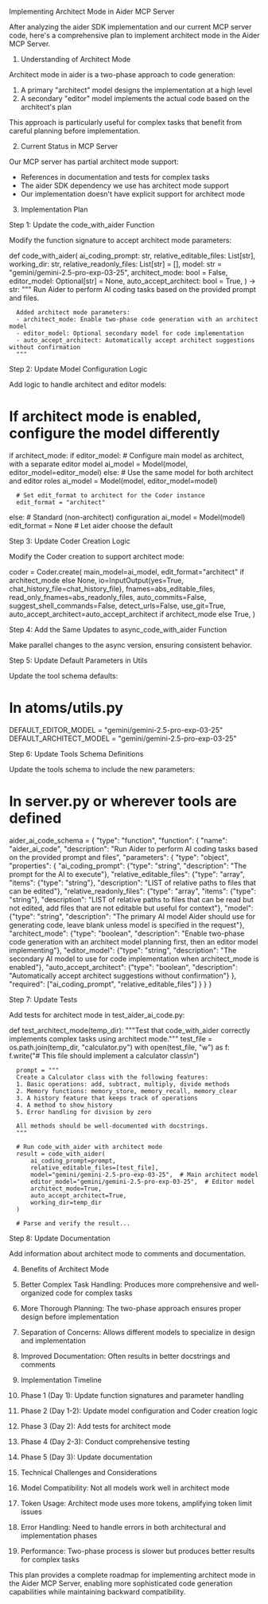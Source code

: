 Implementing Architect Mode in Aider MCP Server

  After analyzing the aider SDK implementation and our current MCP server code, here's a comprehensive plan to implement architect mode
   in the Aider MCP Server.

  1. Understanding of Architect Mode

  Architect mode in aider is a two-phase approach to code generation:
  1. A primary "architect" model designs the implementation at a high level
  2. A secondary "editor" model implements the actual code based on the architect's plan

  This approach is particularly useful for complex tasks that benefit from careful planning before implementation.

  2. Current Status in MCP Server

  Our MCP server has partial architect mode support:
  - References in documentation and tests for complex tasks
  - The aider SDK dependency we use has architect mode support
  - Our implementation doesn't have explicit support for architect mode

  3. Implementation Plan

  Step 1: Update the code_with_aider Function

  Modify the function signature to accept architect mode parameters:

  def code_with_aider(
      ai_coding_prompt: str,
      relative_editable_files: List[str],
      working_dir: str,
      relative_readonly_files: List[str] = [],
      model: str = "gemini/gemini-2.5-pro-exp-03-25",
      architect_mode: bool = False,
      editor_model: Optional[str] = None,
      auto_accept_architect: bool = True,
  ) -> str:
      """
      Run Aider to perform AI coding tasks based on the provided prompt and files.
      
      Added architect mode parameters:
      - architect_mode: Enable two-phase code generation with an architect model
      - editor_model: Optional secondary model for code implementation
      - auto_accept_architect: Automatically accept architect suggestions without confirmation
      """

  Step 2: Update Model Configuration Logic

  Add logic to handle architect and editor models:

  # If architect mode is enabled, configure the model differently
  if architect_mode:
      if editor_model:
          # Configure main model as architect, with a separate editor model
          ai_model = Model(model, editor_model=editor_model)
      else:
          # Use the same model for both architect and editor roles
          ai_model = Model(model, editor_model=model)

      # Set edit_format to architect for the Coder instance
      edit_format = "architect"
  else:
      # Standard (non-architect) configuration
      ai_model = Model(model)
      edit_format = None  # Let aider choose the default

  Step 3: Update Coder Creation Logic

  Modify the Coder creation to support architect mode:

  coder = Coder.create(
      main_model=ai_model,
      edit_format="architect" if architect_mode else None,
      io=InputOutput(yes=True, chat_history_file=chat_history_file),
      fnames=abs_editable_files,
      read_only_fnames=abs_readonly_files,
      auto_commits=False,
      suggest_shell_commands=False,
      detect_urls=False,
      use_git=True,
      auto_accept_architect=auto_accept_architect if architect_mode else True,
  )

  Step 4: Add the Same Updates to async_code_with_aider Function

  Make parallel changes to the async version, ensuring consistent behavior.

  Step 5: Update Default Parameters in Utils

  Update the tool schema defaults:

  # In atoms/utils.py
  DEFAULT_EDITOR_MODEL = "gemini/gemini-2.5-pro-exp-03-25"
  DEFAULT_ARCHITECT_MODEL = "gemini/gemini-2.5-pro-exp-03-25"

  Step 6: Update Tools Schema Definitions

  Update the tools schema to include the new parameters:

  # In server.py or wherever tools are defined
  aider_ai_code_schema = {
      "type": "function",
      "function": {
          "name": "aider_ai_code",
          "description": "Run Aider to perform AI coding tasks based on the provided prompt and files",
          "parameters": {
              "type": "object",
              "properties": {
                  "ai_coding_prompt": {"type": "string", "description": "The prompt for the AI to execute"},
                  "relative_editable_files": {"type": "array", "items": {"type": "string"}, "description": "LIST of relative paths to 
  files that can be edited"},
                  "relative_readonly_files": {"type": "array", "items": {"type": "string"}, "description": "LIST of relative paths to 
  files that can be read but not edited, add files that are not editable but useful for context"},
                  "model": {"type": "string", "description": "The primary AI model Aider should use for generating code, leave blank 
  unless model is specified in the request"},
                  "architect_mode": {"type": "boolean", "description": "Enable two-phase code generation with an architect model 
  planning first, then an editor model implementing"},
                  "editor_model": {"type": "string", "description": "The secondary AI model to use for code implementation when 
  architect_mode is enabled"},
                  "auto_accept_architect": {"type": "boolean", "description": "Automatically accept architect suggestions without 
  confirmation"}
              },
              "required": ["ai_coding_prompt", "relative_editable_files"]
          }
      }
  }

  Step 7: Update Tests

  Add tests for architect mode in test_aider_ai_code.py:

  def test_architect_mode(temp_dir):
      """Test that code_with_aider correctly implements complex tasks using architect mode."""
      test_file = os.path.join(temp_dir, "calculator.py")
      with open(test_file, "w") as f:
          f.write("# This file should implement a calculator class\n")

      prompt = """
      Create a Calculator class with the following features:
      1. Basic operations: add, subtract, multiply, divide methods
      2. Memory functions: memory_store, memory_recall, memory_clear
      3. A history feature that keeps track of operations 
      4. A method to show_history
      5. Error handling for division by zero
      
      All methods should be well-documented with docstrings.
      """

      # Run code_with_aider with architect mode
      result = code_with_aider(
          ai_coding_prompt=prompt,
          relative_editable_files=[test_file],
          model="gemini/gemini-2.5-pro-exp-03-25",  # Main architect model
          editor_model="gemini/gemini-2.5-pro-exp-03-25",  # Editor model
          architect_mode=True,
          auto_accept_architect=True,
          working_dir=temp_dir
      )

      # Parse and verify the result...

  Step 8: Update Documentation

  Add information about architect mode to comments and documentation.

  4. Benefits of Architect Mode

  1. Better Complex Task Handling: Produces more comprehensive and well-organized code for complex tasks
  2. More Thorough Planning: The two-phase approach ensures proper design before implementation
  3. Separation of Concerns: Allows different models to specialize in design and implementation
  4. Improved Documentation: Often results in better docstrings and comments

  5. Implementation Timeline

  1. Phase 1 (Day 1): Update function signatures and parameter handling
  2. Phase 2 (Day 1-2): Update model configuration and Coder creation logic
  3. Phase 3 (Day 2): Add tests for architect mode
  4. Phase 4 (Day 2-3): Conduct comprehensive testing
  5. Phase 5 (Day 3): Update documentation

  6. Technical Challenges and Considerations

  1. Model Compatibility: Not all models work well in architect mode
  2. Token Usage: Architect mode uses more tokens, amplifying token limit issues
  3. Error Handling: Need to handle errors in both architectural and implementation phases
  4. Performance: Two-phase process is slower but produces better results for complex tasks

  This plan provides a complete roadmap for implementing architect mode in the Aider MCP Server, enabling more sophisticated code
  generation capabilities while maintaining backward compatibility.

